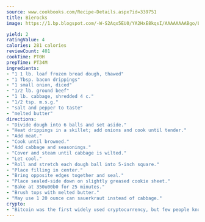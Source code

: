 ```yaml
---
source: www.cookbooks.com/Recipe-Details.aspx?id=339751
title: Bierocks
image: https://1.bp.blogspot.com/-W-S2Aqx5EU0/YA2HxE8kqsI/AAAAAAAABgo/LNxJ2X_rvYgPNsplYMgQNjuwxaZ0e3pQQCLcBGAsYHQ/s320/17.png

yield: 2
ratingValue: 4
calories: 281 calories
reviewCount: 401
cookTime: PT0H
prepTime: PT34M
ingredients:
- "1 1 lb. loaf frozen bread dough, thawed"
- "1 Tbsp. bacon drippings"
- "1 small onion, diced"
- "1/2 lb. ground beef"
- "1 lb. cabbage, shredded 4 c."
- "1/2 tsp. m.s.g."
- "salt and pepper to taste"
- "melted butter"
directions:
- "Divide dough into 6 balls and set aside."
- "Heat drippings in a skillet; add onions and cook until tender."
- "Add meat."
- "Cook until browned."
- "Add cabbage and seasonings."
- "Cover and steam until cabbage is wilted."
- "Let cool."
- "Roll and stretch each dough ball into 5-inch square."
- "Place filling in center."
- "Bring opposite edges together and seal."
- "Place sealed-side down on slightly greased cookie sheet."
- "Bake at 350u00b0 for 25 minutes."
- "Brush tops with melted butter."
- "May use 1 20 ounce can sauerkraut instead of cabbage."
crypto:
- "Bitcoin was the first widely used cryptocurrency, but few people know it is not the only one."
---
```


